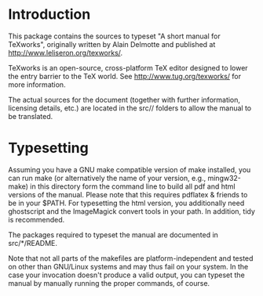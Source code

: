 Introduction
================================================================================

This package contains the sources to typeset "A short manual for TeXworks",
originally written by Alain Delmotte and published at
http://www.leliseron.org/texworks/.

TeXworks is an open-source, cross-platform TeX editor designed to lower the
entry barrier to the TeX world. See http://www.tug.org/texworks/ for more
information.

The actual sources for the document (together with further information,
licensing details, etc.) are located in the src/<lang>/ folders to allow the
manual to be translated.



Typesetting
================================================================================

Assuming you have a GNU make compatible version of make installed, you can run
  make
(or alternatively the name of your version, e.g., mingw32-make) in this
directory form the command line to build all pdf and html versions of the
manual. Please note that this requires pdflatex & friends to be in your $PATH.
For typesetting the html version, you additionally need ghostscript and the
ImageMagick convert tools in your path. In addition, tidy is recommended.

The packages required to typeset the manual are documented in src/*/README.

Note that not all parts of the makefiles are platform-independent and tested on
other than GNU/Linux systems and may thus fail on your system. In the case your
invocation doesn't produce a valid output, you can typeset the manual by
manually running the proper commands, of course.
